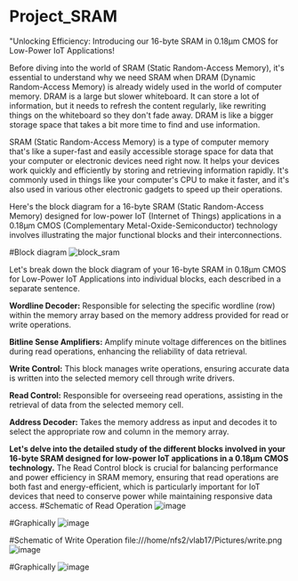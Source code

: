 # Project_SRAM
"Unlocking Efficiency: Introducing our 16-byte SRAM in 0.18μm CMOS for Low-Power IoT Applications!

Before diving into the world of SRAM (Static Random-Access Memory), it's essential to understand why we need SRAM when DRAM (Dynamic Random-Access Memory) is already widely used in the world of computer memory. 
 DRAM is a large but slower whiteboard.
 It can store a lot of information, but it needs to refresh the content regularly, like rewriting things on the whiteboard so they don't fade away.
 DRAM is like a bigger storage space that takes a bit more time to find and use information.

SRAM (Static Random-Access Memory) is a type of computer memory that's like a super-fast and easily accessible storage space for data that your computer or electronic devices need right now. 
It helps your devices work quickly and efficiently by storing and retrieving information rapidly. 
It's commonly used in things like your computer's CPU to make it faster, and it's also used in various other electronic gadgets to speed up their operations.


Here's the block diagram for a 16-byte SRAM (Static Random-Access Memory) designed for low-power IoT (Internet of Things) applications in a 0.18μm CMOS (Complementary Metal-Oxide-Semiconductor) technology involves illustrating the major functional blocks and their interconnections. 

#Block diagram
![block_sram](https://github.com/Smrity004/Project_SRAM/assets/102158117/8cb663fd-c1fe-4a52-8d76-fa82e20454a7)

Let's break down the block diagram of your 16-byte SRAM in 0.18μm CMOS for Low-Power IoT Applications into individual blocks, each described in a separate sentence.

**Wordline Decoder:**
Responsible for selecting the specific wordline (row) within the memory array based on the memory address provided for read or write operations.

**Bitline Sense Amplifiers:**
Amplify minute voltage differences on the bitlines during read operations, enhancing the reliability of data retrieval.

**Write Control:**
This block manages write operations, ensuring accurate data is written into the selected memory cell through write drivers.

**Read Control:**
Responsible for overseeing read operations, assisting in the retrieval of data from the selected memory cell.

**Address Decoder:**
Takes the memory address as input and decodes it to select the appropriate row and column in the memory array.

**Let's delve into the detailed study of the different blocks involved in your 16-byte SRAM designed for low-power IoT applications in a 0.18μm CMOS technology.**
The Read Control block is crucial for balancing performance and power efficiency in SRAM memory, ensuring that read operations are both fast and energy-efficient, which is particularly important for IoT devices that need to conserve power while maintaining responsive data access.
#Schematic of Read Operation
![image](https://github.com/Smrity004/Project_SRAM/assets/102158117/193c065e-bbe3-466a-a7ef-266fbdaa9f53)


#Graphically
![image](https://github.com/Smrity004/Project_SRAM/assets/102158117/26a29df6-1278-4fb6-a7d9-921a637a5b30)


#Schematic of Write Operation
file:///home/nfs2/vlab17/Pictures/write.png![image](https://github.com/Smrity004/Project_SRAM/assets/102158117/859feb46-b901-41d5-9aee-8226124ca97f)


#Graphically
![image](https://github.com/Smrity004/Project_SRAM/assets/102158117/71c4403f-6d80-4ff1-8cfb-2a964c1677aa)












